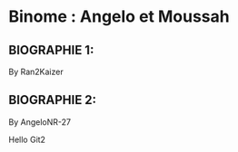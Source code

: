 # Binome : Angelo et  Moussah

## BIOGRAPHIE 1:
By Ran2Kaizer


## BIOGRAPHIE 2:

By AngeloNR-27

Hello Git2
